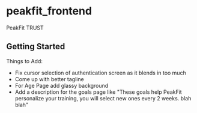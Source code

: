# peakfit_frontend

PeakFit TRUST

## Getting Started

Things to Add: 
- Fix cursor selection of authentication screen as it blends in too much
- Come up with better tagline
- For Age Page add glassy background
- Add a description for the goals page like "These goals help PeakFit personalize your training, you will select new ones every 2 weeks. blah blah"